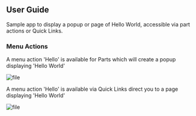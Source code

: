 ## User Guide

Sample app to display a popup or page of Hello World, accessible via part actions or Quick Links.

### Menu Actions

A menu action 'Hello' is available for Parts which will create a popup displaying 'Hello World'

![file](images/image-1586775886155.PNG)

A menu action 'Hello' is available via Quick Links direct you to a page displaying 'Hello World'

![file](images/image-1586775998846.PNG)

